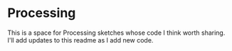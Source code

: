 # Processing
This is a space for Processing sketches whose code I think worth sharing. I'll add updates to this readme as I add new code.
